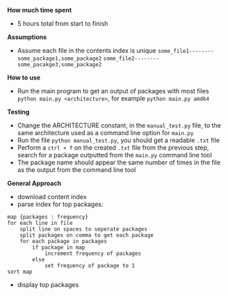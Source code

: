 **How much time spent**

- 5 hours total from start to finish

**Assumptions**

- Assume each file in the contents index is unique
  `some_file1--------some_package1,some_package2`
  `some_file2--------some_pacakge3,some_package2`

**How to use**

- Run the main program to get an output of packages with most files `python main.py <architecture>`, for example `python main.py amd64`

**Testing**

- Change the ARCHITECTURE constant, in the `manual_test.py` file, to the same architecture used as a command line option for `main.py`
- Run the file `python manual_test.py`, you should get a readable `.txt` file
- Perform a `ctrl + f` on the created `.txt` file from the previous step, search for a package outputted from the `main.py` command line tool
- The package name should appear the same number of times in the file as the output from the command line tool

**General Approach**

- download content index
- parse index for top packages:

```
map {packages : frequency}
for each line in file
	split line on spaces to seperate packages
	split packages on comma to get each package
	for each package in packages
		if package in map
			increment frequency of packages
		else
			set frequency of package to 1
sort map
```

- display top packages
